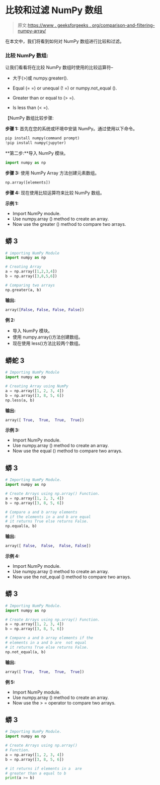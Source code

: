 # 比较和过滤 NumPy 数组

> 原文:[https://www . geeksforgeeks . org/comparison-and-filtering-numpy-array/](https://www.geeksforgeeks.org/comparing-and-filtering-numpy-array/)

在本文中，我们将看到如何对 NumPy 数组进行比较和过滤。

### **比较 NumPy 数组:**

让我们看看将在比较 NumPy 数组时使用的比较运算符–

*   大于(>)或 numpy.greater().

*   Equal (= =) or unequal (! =) or numpy.not_equal ().
*   Greater than or equal to (> =).
*   Is less than (< =).

【NumPy 数组比较步骤:

**步骤 1:** 首先在您的系统或环境中安装 NumPy。通过使用以下命令。

```py
pip install numpy(command prompt)
!pip install numpy(jupyter)
```

**第二步:**导入 NumPy 模块。

```py
import numpy as np
```

**步骤 3:** 使用 NumPy Array 方法创建元素数组。

```py
np.array([elements])
```

**步骤 4:** 现在使用比较运算符来比较 NumPy 数组。

**示例 1:**

*   Import NumPy module.
*   Use numpy.array () method to create an array.
*   Now use the greater () method to compare two arrays.

## 蟒 3

```py
# importing NumPy Module
import numpy as np 

# Creating Array
a = np.array([1,2,3,4]) 
b = np.array([3,8,5,6])

# Comparing two arrays
np.greater(a, b)
```

**输出:**

```py
array([False, False, False, False])
```

**例 2:**

*   导入 NumPy 模块。
*   使用 numpy.array()方法创建数组。
*   现在使用 less()方法比较两个数组。

## 蟒蛇 3

```py
# Importing NumPy Module
import numpy as np

# Creating Array using NumPy
a = np.array([1, 2, 3, 4])
b = np.array([3, 8, 5, 6])
np.less(a, b)
```

**输出:**

```py
array([ True,  True,  True,  True])
```

**示例 3:**

*   Import NumPy module.
*   Use numpy.array () method to create an array.
*   Now use the equal () method to compare two arrays.

## 蟒 3

```py
# Importing NumPy Module.
import numpy as np

# Create Arrays using np.array() Function.
a = np.array([1, 2, 3, 4])
b = np.array([3, 8, 5, 6])

# Compare a and b array elements
# if the elements in a and b are equal
# it returns True else returns False.
np.equal(a, b)
```

**输出:**

```py
array([ False,  False,  False, False])
```

**示例 4:**

*   Import NumPy module.
*   Use numpy.array () method to create an array.
*   Now use the not_equal () method to compare two arrays.

## 蟒 3

```py
# Importing NumPy Module.
import numpy as np

# Create Arrays using np.array() Function.
a = np.array([1, 2, 3, 4])
b = np.array([3, 8, 5, 6])

# Compare a and b array elements if the
# elements in a and b are  not equal
# it returns True else returns False.
np.not_equal(a, b)
```

**输出:**

```py
array([ True,  True,  True,  True])
```

**例 5:**

*   Import NumPy module.
*   Use numpy.array () method to create an array.
*   Now use the > = operator to compare two arrays.

## 蟒 3

```py
# Importing NumPy Module.
import numpy as np

# Create Arrays using np.array()
# Function.
a = np.array([1, 2, 3, 4])
b = np.array([3, 8, 5, 6])

# it returns if elements in a  are
# greater than a equal to b
print(a >= b)
```